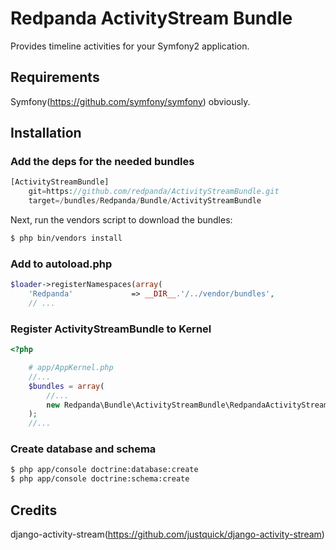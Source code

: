 Redpanda ActivityStream Bundle
=================

Provides timeline activities for your Symfony2 application.

Requirements
------------

Symfony(https://github.com/symfony/symfony) obviously.

Installation
------------

### Add the deps for the needed bundles

``` php
[ActivityStreamBundle]
    git=https://github.com/redpanda/ActivityStreamBundle.git
    target=/bundles/Redpanda/Bundle/ActivityStreamBundle

```
Next, run the vendors script to download the bundles:

``` bash
$ php bin/vendors install
```

### Add to autoload.php

``` php
$loader->registerNamespaces(array(
    'Redpanda'             => __DIR__.'/../vendor/bundles',
    // ...
```

### Register ActivityStreamBundle to Kernel

``` php
<?php

    # app/AppKernel.php
    //...
    $bundles = array(
        //...
        new Redpanda\Bundle\ActivityStreamBundle\RedpandaActivityStreamBundle(),
    );
    //...
```

### Create database and schema

``` bash
$ php app/console doctrine:database:create
$ php app/console doctrine:schema:create
```

Credits
------------
django-activity-stream(https://github.com/justquick/django-activity-stream)
